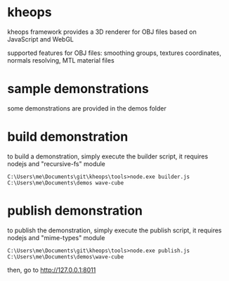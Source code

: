 # kheops

kheops framework provides a 3D renderer for OBJ files based on JavaScript and WebGL

supported features for OBJ files: smoothing groups, textures coordinates, normals resolving, MTL material files

# sample demonstrations

some demonstrations are provided in the demos folder

# build demonstration

to build a demonstration, simply execute the builder script, it requires nodejs and "recursive-fs" module

```
C:\Users\me\Documents\git\kheops\tools>node.exe builder.js C:\Users\me\Documents\demos wave-cube
```

# publish demonstration

to publish the demonstration, simply execute the publish script, it requires nodejs and "mime-types" module

```
C:\Users\me\Documents\git\kheops\tools>node.exe publish.js C:\Users\me\Documents\demos\wave-cube
```

then, go to http://127.0.0.1:8011
